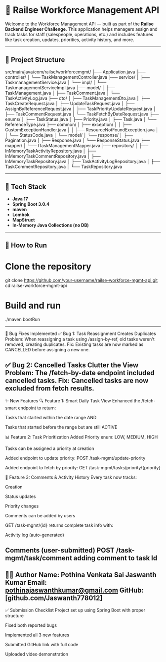 # 🚚 Railse Workforce Management API

Welcome to the Workforce Management API — built as part of the **Railse Backend Engineer Challenge**. This application helps managers assign and track tasks for staff (salespeople, operations, etc.) and includes features like task creation, updates, priorities, activity history, and more.

---

## 📁 Project Structure

src/main/java/com/railse/workforcemgmt/
├── Application.java
├── controller/
│   └── TaskManagementController.java
├── service/
│   ├── TaskmanagementService.java
│   └── impl/
│       └── TaskmanagementServiceImpl.java
├── model/
│   ├── TaskManagement.java
│   ├── TaskComment.java
│   └── TaskActivityLog.java
├── dto/
│   ├── TaskManagementDto.java
│   ├── TaskCreateRequest.java
│   ├── UpdateTaskRequest.java
│   ├── AssignByReferenceRequest.java
│   ├── TaskPriorityUpdateRequest.java
│   ├── TaskCommentRequest.java
│   └── TaskFetchByDateRequest.java
├── enums/
│   ├── TaskStatus.java
│   ├── Priority.java
│   ├── Task.java
│   └── ReferenceType.java
├── common/
│   ├── exception/
│   │   ├── CustomExceptionHandler.java
│   │   ├── ResourceNotFoundException.java
│   │   └── StatusCode.java
│   └── model/
│       └── response/
│           ├── Pagination.java
│           ├── Response.java
│           └── ResponseStatus.java
├── mapper/
│   └── ITaskManagementMapper.java
├── repository/
│   ├── InMemoryTaskActivityRepository.java
│   ├── InMemoryTaskCommentRepository.java
│   ├── InMemoryTaskRepository.java
│   ├── TaskActivityLogRepository.java
│   ├── TaskCommentRepository.java
│   └── TaskRepository.java

---

## 🧰 Tech Stack

- **Java 17**
- **Spring Boot 3.0.4**
- **maven**
- **Lombok**
- **MapStruct**
- **In-Memory Java Collections (no DB)**

---

## 🚀 How to Run


# Clone the repository
git clone https://github.com/your-username/railse-workforce-mgmt-api.git
cd railse-workforce-mgmt-api

# Build and run
./maven bootRun

---
🐞 Bug Fixes Implemented
✅ Bug 1: Task Reassignment Creates Duplicates
Problem: When reassigning a task using /assign-by-ref, old tasks weren't removed, creating duplicates.
Fix: Existing tasks are now marked as CANCELLED before assigning a new one.

✅ Bug 2: Cancelled Tasks Clutter the View
Problem: The /fetch-by-date endpoint included cancelled tasks.
Fix: Cancelled tasks are now excluded from fetch results.
---
✨ New Features
🔍 Feature 1: Smart Daily Task View
Enhanced the /fetch-smart endpoint to return:

Tasks that started within the date range AND

Tasks that started before the range but are still ACTIVE

📊 Feature 2: Task Prioritization
Added Priority enum: LOW, MEDIUM, HIGH

Tasks can be assigned a priority at creation

Added endpoint to update priority:
POST /task-mgmt/update-priority

Added endpoint to fetch by priority:
GET /task-mgmt/tasks/priority/{priority}

💬 Feature 3: Comments & Activity History
Every task now tracks:

Creation

Status updates

Priority changes

Comments can be added by users

GET /task-mgmt/{id} returns complete task info with:

Activity log (auto-generated)

Comments (user-submitted)
POST /task-mgmt/task/comment adding comment to task Id
---
👨‍💻 Author
Name: Pothina Venkata Sai Jaswanth Kumar
Email: pothinajaswanthkumar@gmail.com
GitHub: [github.com/Jaswanth778012]
---
✅ Submission Checklist
 Project set up using Spring Boot with proper structure

 Fixed both reported bugs

 Implemented all 3 new features

 Submitted GitHub link with full code

 Uploaded video demonstration

